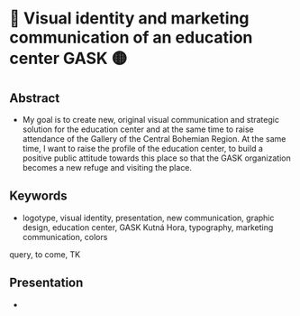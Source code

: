 # 🔴 Visual identity and marketing communication of an education center GASK 🟡

## Abstract
- My goal is to create new, original visual communication and strategic solution for the education center and at the same time to raise attendance of the Gallery of the Central Bohemian Region. At the same time, I want to raise the profile of the education center, to build a positive public attitude towards this place so that the GASK organization becomes a new refuge and visiting the place.

## Keywords
- logotype, visual identity, presentation, new communication, graphic design, education center, GASK Kutná Hora, typography, marketing communication, colors

query, to come, TK

## Presentation
-

